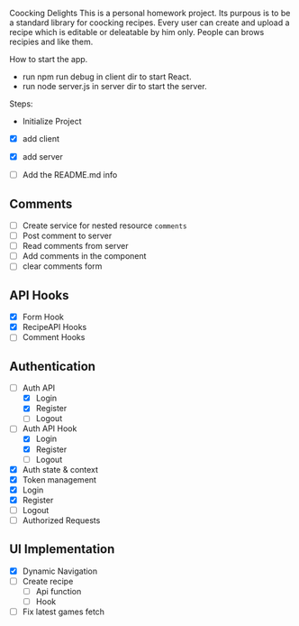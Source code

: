 Coocking Delights
This is a personal homework project. Its purpous is to be a standard library for coocking recipes. Every user can create and upload a recipe which is editable or deleatable by him only. People can brows recipies and like them.

How to start the app.
- run npm run debug in client dir to start React.
- run node server.js in server dir to start the server.

Steps:
 - Initialize Project

- [x] add client
- [x] add server

- [ ] Add the README.md info

## Comments
- [ ] Create service for nested resource `comments`
- [ ] Post comment to server
- [ ] Read comments from server
- [ ] Add comments in the component
- [ ] clear comments form

## API Hooks
- [x] Form Hook
- [x] RecipeAPI Hooks
- [ ] Comment Hooks

## Authentication
- [ ] Auth API
    - [x] Login
    - [x] Register
    - [ ] Logout
- [ ] Auth API Hook
    - [x] Login
    - [x] Register
    - [ ] Logout
- [x] Auth state & context
- [x] Token management
- [x] Login
- [x] Register
- [ ] Logout
- [ ] Authorized Requests

## UI Implementation
- [x] Dynamic Navigation
- [ ] Create recipe
    - [ ] Api function
    - [ ] Hook
- [ ] Fix latest games fetch
